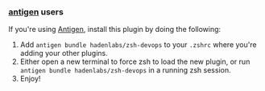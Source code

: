 <!-- Space: Projects -->
<!-- Parent: ZshDevOps -->
<!-- Title: Installation Antigen ZshDevOps -->
<!-- Label: ZshDevOps -->
<!-- Label: Project -->
<!-- Label: Installation -->
<!-- Label: Antigen -->
<!-- Include: docs/disclaimer.md -->
<!-- Include: ac:toc -->

### [antigen](https://github.com/zsh-users/antigen) users

If you're using [Antigen](https://github.com/zsh-users/antigen), install this plugin by doing the following:

1. Add `antigen bundle hadenlabs/zsh-devops` to your `.zshrc` where you're adding your other plugins.
2. Either open a new terminal to force zsh to load the new plugin, or run `antigen bundle hadenlabs/zsh-devops` in a running zsh session.
3. Enjoy!

